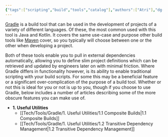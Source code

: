 ```yaml
---
{"tags":["scripting","build","tools","catalog"],"authors":["Atri"],"dg-publish":true,"dg-pinned":true,"dg-note-icon":"hexagon","permalink":"/tech/tools/gradle/gradle/","pinned":true,"dgPassFrontmatter":true,"noteIcon":"hexagon","created":"2024-03-27T11:58:01.398-04:00","updated":"2024-03-28T09:41:03.246-04:00"}
---
```


[Gradle](https://gradle.org/) is a build tool that can be used in the development of projects of a variety of different languages. Of these, the most common used with this tool is Java and Kotlin. It covers the same use-case and purpose other build tools like [Maven](https://maven.apache.org/) cover, so you typically will choose between one or the other when developing a project.

Both of these tools enable you to pull in external dependencies automatically, allowing you to define slim project definitions which can be retrieved and updated by engineers later on with minimal friction. Where Gradle differs in functionality however, is its ability to enable traditional scripting with your build scripts. For some this may be a beneficial feature or a significant over-complication of the purpose of a build tool. Whether or not this is ideal for you or not is up to you, though if you choose to use Gradle, below includes a number of articles describing some of the more obscure features you can make use of.


- **1. Useful Utilities**
  - [[Tech/Tools/Gradle/1. Useful Utilities/1.1 Composite Builds\|1.1 Composite Builds]]
  - [[Tech/Tools/Gradle/1. Useful Utilities/1.2 Transitive Dependency Management\|1.2 Transitive Dependency Management]]


